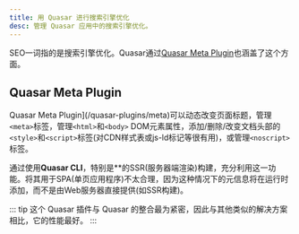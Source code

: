 ```yaml
---
title: 用 Quasar 进行搜索引擎优化
desc: 管理 Quasar 应用中的搜索引擎优化。
---
```


SEO一词指的是搜索引擎优化。Quasar通过[Quasar Meta Plugin](/quasar-plugins/meta)也涵盖了这个方面。

## Quasar Meta Plugin

Quasar Meta Plugin](/quasar-plugins/meta)可以动态改变页面标题，管理`<meta>`标签，管理`<html>`和`<body>` DOM元素属性，添加/删除/改变文档头部的`<style>`和`<script>`标签(对CDN样式表或js-ld标记等很有用)，或管理`<noscript>`标签。

通过使用**Quasar CLI**，特别是**的SSR(服务器端渲染)构建，充分利用这一功能。将其用于SPA(单页应用程序)不太合理，因为这种情况下的元信息将在运行时添加，而不是由Web服务器直接提供(如SSR构建)。

::: tip
这个 Quasar 插件与 Quasar 的整合最为紧密，因此与其他类似的解决方案相比，它的性能最好。
:::
